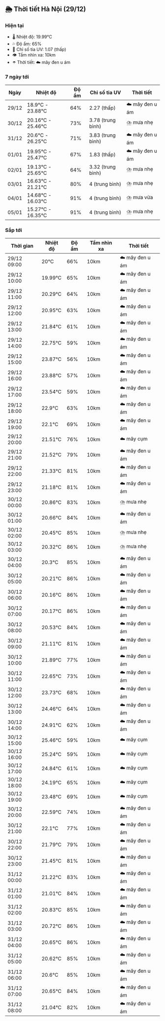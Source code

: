 ## 🌦️ Thời tiết Hà Nội (29/12)

### Hiện tại

- 🌡️ Nhiệt độ: 19.99℃
- 💦 Độ ẩm: 65%
- 🌟 Chỉ số tia UV: 1.07 (thấp)
- 👁️ Tầm nhìn xa: 10km
- ☂️ Thời tiết: ☁️ mây đen u ám

### 7 ngày tới

| Ngày | Nhiệt độ | Độ ẩm | Chỉ số tia UV | Thời tiết |
| --- | --- | --- | --- | --- |
| 29/12 | 18.9℃ - 23.88℃ | 64% | 2.27 (thấp) | ☁️ mây đen u ám |
| 30/12 | 20.16℃ - 25.46℃ | 73% | 3.78 (trung bình) | ⛈️ mưa nhẹ |
| 31/12 | 20.6℃ - 26.25℃ | 71% | 3.83 (trung bình) | ☁️ mây đen u ám |
| 01/01 | 19.95℃ - 25.47℃ | 67% | 1.83 (thấp) | ☁️ mây đen u ám |
| 02/01 | 19.13℃ - 25.65℃ | 64% | 3.32 (trung bình) | ⛈️ mưa nhẹ |
| 03/01 | 16.63℃ - 21.21℃ | 80% | 4 (trung bình) | ⛈️ mưa nhẹ |
| 04/01 | 14.68℃ - 16.03℃ | 91% | 4 (trung bình) | ⛈️ mưa vừa |
| 05/01 | 15.27℃ - 16.35℃ | 91% | 4 (trung bình) | ⛈️ mưa nhẹ |

### Sắp tới

| Thời gian | Nhiệt độ | Độ ẩm | Tầm nhìn xa | Thời tiết |
| --- | --- | --- | --- | --- |
| 29/12 09:00 | 20℃ | 66% | 10km | ☁️ mây đen u ám |
| 29/12 10:00 | 19.99℃ | 65% | 10km | ☁️ mây đen u ám |
| 29/12 11:00 | 20.29℃ | 64% | 10km | ☁️ mây đen u ám |
| 29/12 12:00 | 20.95℃ | 63% | 10km | ☁️ mây đen u ám |
| 29/12 13:00 | 21.84℃ | 61% | 10km | ☁️ mây đen u ám |
| 29/12 14:00 | 22.75℃ | 59% | 10km | ☁️ mây đen u ám |
| 29/12 15:00 | 23.87℃ | 56% | 10km | ☁️ mây đen u ám |
| 29/12 16:00 | 23.88℃ | 57% | 10km | ☁️ mây đen u ám |
| 29/12 17:00 | 23.54℃ | 59% | 10km | ☁️ mây đen u ám |
| 29/12 18:00 | 22.9℃ | 63% | 10km | ☁️ mây đen u ám |
| 29/12 19:00 | 22.1℃ | 69% | 10km | ☁️ mây đen u ám |
| 29/12 20:00 | 21.51℃ | 76% | 10km | ☁️ mây cụm |
| 29/12 21:00 | 21.52℃ | 79% | 10km | ☁️ mây đen u ám |
| 29/12 22:00 | 21.33℃ | 81% | 10km | ☁️ mây đen u ám |
| 29/12 23:00 | 21.18℃ | 81% | 10km | ☁️ mây đen u ám |
| 30/12 00:00 | 20.86℃ | 83% | 10km | ⛈️ mưa nhẹ |
| 30/12 01:00 | 20.66℃ | 84% | 10km | ☁️ mây đen u ám |
| 30/12 02:00 | 20.45℃ | 85% | 10km | ⛈️ mưa nhẹ |
| 30/12 03:00 | 20.32℃ | 86% | 10km | ⛈️ mưa nhẹ |
| 30/12 04:00 | 20.3℃ | 85% | 10km | ☁️ mây đen u ám |
| 30/12 05:00 | 20.21℃ | 86% | 10km | ☁️ mây đen u ám |
| 30/12 06:00 | 20.16℃ | 86% | 10km | ☁️ mây đen u ám |
| 30/12 07:00 | 20.17℃ | 86% | 10km | ☁️ mây đen u ám |
| 30/12 08:00 | 20.53℃ | 84% | 10km | ☁️ mây đen u ám |
| 30/12 09:00 | 21.11℃ | 81% | 10km | ☁️ mây đen u ám |
| 30/12 10:00 | 21.89℃ | 77% | 10km | ☁️ mây đen u ám |
| 30/12 11:00 | 22.65℃ | 73% | 10km | ☁️ mây đen u ám |
| 30/12 12:00 | 23.73℃ | 68% | 10km | ☁️ mây đen u ám |
| 30/12 13:00 | 24.46℃ | 64% | 10km | ☁️ mây đen u ám |
| 30/12 14:00 | 24.91℃ | 62% | 10km | ☁️ mây đen u ám |
| 30/12 15:00 | 25.46℃ | 59% | 10km | ☁️ mây cụm |
| 30/12 16:00 | 25.24℃ | 59% | 10km | ☁️ mây cụm |
| 30/12 17:00 | 24.84℃ | 61% | 10km | ☁️ mây cụm |
| 30/12 18:00 | 24.19℃ | 65% | 10km | ☁️ mây cụm |
| 30/12 19:00 | 23.48℃ | 69% | 10km | ☁️ mây cụm |
| 30/12 20:00 | 22.59℃ | 74% | 10km | ☁️ mây đen u ám |
| 30/12 21:00 | 22.1℃ | 77% | 10km | ☁️ mây đen u ám |
| 30/12 22:00 | 21.79℃ | 79% | 10km | ☁️ mây đen u ám |
| 30/12 23:00 | 21.45℃ | 81% | 10km | ☁️ mây đen u ám |
| 31/12 00:00 | 21.22℃ | 83% | 10km | ☁️ mây đen u ám |
| 31/12 01:00 | 21.01℃ | 84% | 10km | ☁️ mây đen u ám |
| 31/12 02:00 | 20.83℃ | 85% | 10km | ☁️ mây đen u ám |
| 31/12 03:00 | 20.72℃ | 86% | 10km | ☁️ mây đen u ám |
| 31/12 04:00 | 20.65℃ | 86% | 10km | ☁️ mây đen u ám |
| 31/12 05:00 | 20.62℃ | 85% | 10km | ☁️ mây đen u ám |
| 31/12 06:00 | 20.6℃ | 85% | 10km | ☁️ mây đen u ám |
| 31/12 07:00 | 20.65℃ | 84% | 10km | ☁️ mây đen u ám |
| 31/12 08:00 | 21.04℃ | 82% | 10km | ☁️ mây đen u ám |
